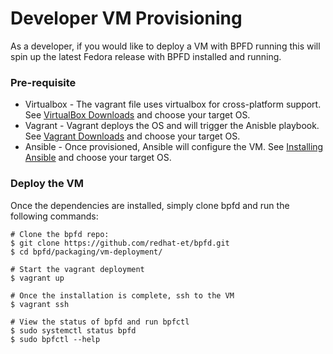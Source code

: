# Developer VM Provisioning

As a developer, if you would like to deploy a VM with BPFD running this will spin up the latest Fedora release with BPFD installed and running.

### Pre-requisite

- Virtualbox - The vagrant file uses virtualbox for cross-platform support. See [VirtualBox Downloads](https://www.virtualbox.org/wiki/Downloads) and choose your target OS.
- Vagrant - Vagrant deploys the OS and will trigger the Anisble playbook. See [Vagrant Downloads](https://www.vagrantup.com/docs/installation) and choose your target OS.
- Ansible - Once provisioned, Ansible will configure the VM. See [Installing Ansible](https://docs.ansible.com/ansible/latest/installation_guide/intro_installation.html) and choose your target OS.

### Deploy the VM

Once the dependencies are installed, simply clone bpfd and run the following commands:

```console
# Clone the bpfd repo:
$ git clone https://github.com/redhat-et/bpfd.git
$ cd bpfd/packaging/vm-deployment/

# Start the vagrant deployment
$ vagrant up

# Once the installation is complete, ssh to the VM
$ vagrant ssh

# View the status of bpfd and run bpfctl
$ sudo systemctl status bpfd
$ sudo bpfctl --help
```
